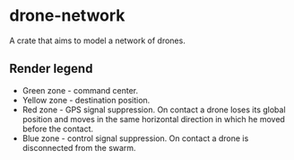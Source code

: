 # drone-network

A crate that aims to model a network of drones.

## Render legend

* Green zone - command center.
* Yellow zone - destination position.
* Red zone - GPS signal suppression.
  On contact a drone loses its global position and moves in the same horizontal direction in which he moved before the contact.
* Blue zone - control signal suppression.
  On contact a drone is disconnected from the swarm.
